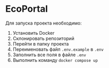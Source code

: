 # EcoPortal

Для запуска проекта необходимо:

1. Установить Docker
2. Склонировать репозиторий
3. Перейти в папку проекта
4. Переименовать файл `.env.example` в `.env`
5. Заполнить все поля в файле `.env`
6. Выполнить команду `docker compose up`